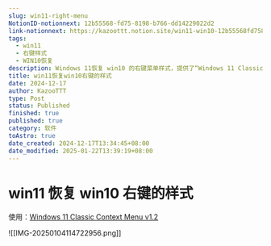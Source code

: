 ```yaml
---
slug: win11-right-menu
NotionID-notionnext: 12b55568-fd75-8198-b766-dd14229022d2
link-notionnext: https://kazoottt.notion.site/win11-win10-12b55568fd758198b766dd14229022d2
tags:
  - win11
  - 右键样式
  - WIN10恢复
description: Windows 11恢复 win10 的右键菜单样式，提供了“Windows 11 Classic Context Menu v1.2”程序，帮助用户恢复 win10 的原始右键菜单风格。
title: win11恢复win10右键的样式
date: 2024-12-17
author: KazooTTT
type: Post
status: Published
finished: true
published: true
category: 软件
toAstro: true
date_created: 2024-12-17T13:34:45+08:00
date_modified: 2025-01-22T13:39:19+08:00
---
```


# win11 恢复 win10 右键的样式

使用：[Windows 11 Classic Context Menu v1.2](https://www.sordum.org/14479/windows-11-classic-context-menu-v1-2/)

![[IMG-20250104114722956.png]]
